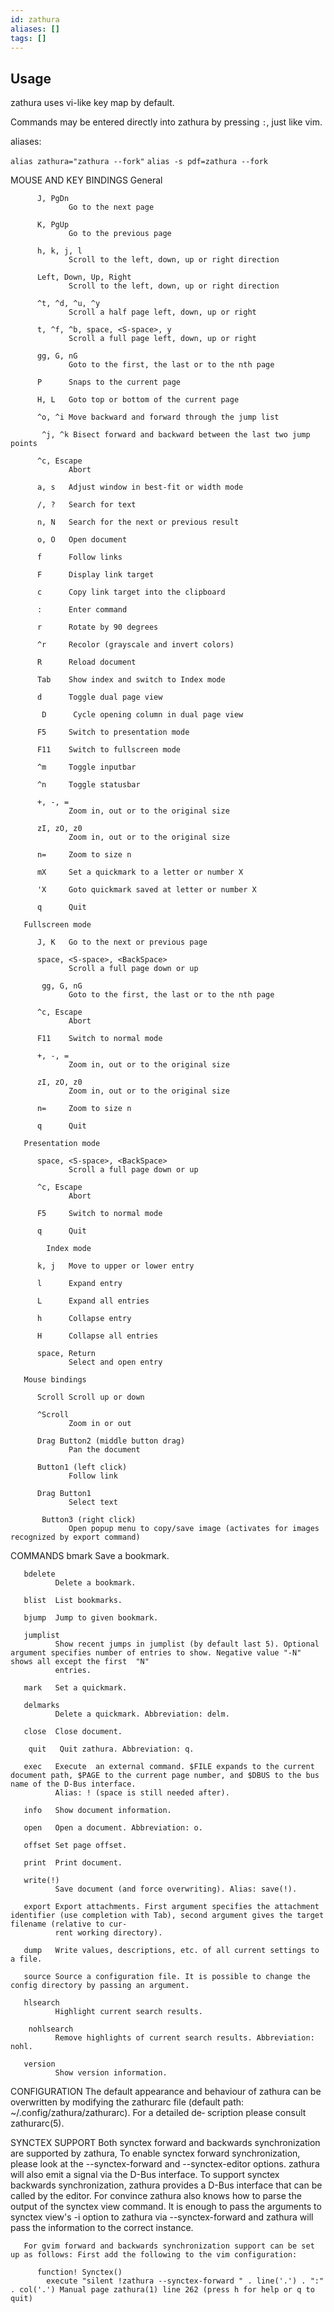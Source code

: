```yaml
---
id: zathura
aliases: []
tags: []
---
```


## Usage

zathura uses vi-like key map by default.

Commands may be entered directly into zathura by pressing `:`, just like vim.

aliases:

`alias zathura="zathura --fork"`
`alias -s pdf=zathura --fork`

MOUSE AND KEY BINDINGS
General

          J, PgDn
                 Go to the next page

          K, PgUp
                 Go to the previous page

          h, k, j, l
                 Scroll to the left, down, up or right direction

          Left, Down, Up, Right
                 Scroll to the left, down, up or right direction

          ^t, ^d, ^u, ^y
                 Scroll a half page left, down, up or right

          t, ^f, ^b, space, <S-space>, y
                 Scroll a full page left, down, up or right

          gg, G, nG
                 Goto to the first, the last or to the nth page

          P      Snaps to the current page

          H, L   Goto top or bottom of the current page

          ^o, ^i Move backward and forward through the jump list

           ^j, ^k Bisect forward and backward between the last two jump points

          ^c, Escape
                 Abort

          a, s   Adjust window in best-fit or width mode

          /, ?   Search for text

          n, N   Search for the next or previous result

          o, O   Open document

          f      Follow links

          F      Display link target

          c      Copy link target into the clipboard

          :      Enter command

          r      Rotate by 90 degrees

          ^r     Recolor (grayscale and invert colors)

          R      Reload document

          Tab    Show index and switch to Index mode

          d      Toggle dual page view

           D      Cycle opening column in dual page view

          F5     Switch to presentation mode

          F11    Switch to fullscreen mode

          ^m     Toggle inputbar

          ^n     Toggle statusbar

          +, -, =
                 Zoom in, out or to the original size

          zI, zO, z0
                 Zoom in, out or to the original size

          n=     Zoom to size n

          mX     Set a quickmark to a letter or number X

          'X     Goto quickmark saved at letter or number X

          q      Quit

       Fullscreen mode

          J, K   Go to the next or previous page

          space, <S-space>, <BackSpace>
                 Scroll a full page down or up

           gg, G, nG
                 Goto to the first, the last or to the nth page

          ^c, Escape
                 Abort

          F11    Switch to normal mode

          +, -, =
                 Zoom in, out or to the original size

          zI, zO, z0
                 Zoom in, out or to the original size

          n=     Zoom to size n

          q      Quit

       Presentation mode

          space, <S-space>, <BackSpace>
                 Scroll a full page down or up

          ^c, Escape
                 Abort

          F5     Switch to normal mode

          q      Quit

            Index mode

          k, j   Move to upper or lower entry

          l      Expand entry

          L      Expand all entries

          h      Collapse entry

          H      Collapse all entries

          space, Return
                 Select and open entry

       Mouse bindings

          Scroll Scroll up or down

          ^Scroll
                 Zoom in or out

          Drag Button2 (middle button drag)
                 Pan the document

          Button1 (left click)
                 Follow link

          Drag Button1
                 Select text

           Button3 (right click)
                 Open popup menu to copy/save image (activates for images recognized by export command)

COMMANDS
bmark Save a bookmark.

       bdelete
              Delete a bookmark.

       blist  List bookmarks.

       bjump  Jump to given bookmark.

       jumplist
              Show recent jumps in jumplist (by default last 5). Optional argument specifies number of entries to show. Negative value "-N" shows all except the first  "N"
              entries.

       mark   Set a quickmark.

       delmarks
              Delete a quickmark. Abbreviation: delm.

       close  Close document.

        quit   Quit zathura. Abbreviation: q.

       exec   Execute  an external command. $FILE expands to the current document path, $PAGE to the current page number, and $DBUS to the bus name of the D-Bus interface.
              Alias: ! (space is still needed after).

       info   Show document information.

       open   Open a document. Abbreviation: o.

       offset Set page offset.

       print  Print document.

       write(!)
              Save document (and force overwriting). Alias: save(!).

       export Export attachments. First argument specifies the attachment identifier (use completion with Tab), second argument gives the target filename (relative to cur‐
              rent working directory).

       dump   Write values, descriptions, etc. of all current settings to a file.

       source Source a configuration file. It is possible to change the config directory by passing an argument.

       hlsearch
              Highlight current search results.

        nohlsearch
              Remove highlights of current search results. Abbreviation: nohl.

       version
              Show version information.

CONFIGURATION
The default appearance and behaviour of zathura can be overwritten by modifying the zathurarc file (default path: ~/.config/zathura/zathurarc). For a detailed de‐
scription please consult zathurarc(5).

SYNCTEX SUPPORT
Both synctex forward and backwards synchronization are supported by zathura, To enable synctex forward synchronization, please look at the --synctex-forward and
--synctex-editor options. zathura will also emit a signal via the D-Bus interface. To support synctex backwards synchronization, zathura provides a D-Bus interface
that can be called by the editor. For convince zathura also knows how to parse the output of the synctex view command. It is enough to pass the arguments to synctex
view's -i option to zathura via --synctex-forward and zathura will pass the information to the correct instance.

       For gvim forward and backwards synchronization support can be set up as follows: First add the following to the vim configuration:

          function! Synctex()
            execute "silent !zathura --synctex-forward " . line('.') . ":" . col('.') Manual page zathura(1) line 262 (press h for help or q to quit)
